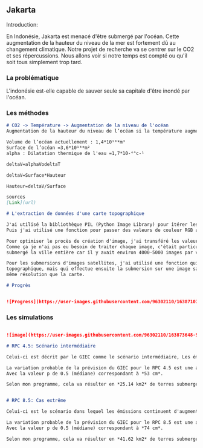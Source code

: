 ## Jakarta

Introduction:

En Indonésie, Jakarta est menacé d'être submergé par l'océan. Cette augmentation de la hauteur du niveau de la mer est fortement dû au changement climatique. Notre projet de recherche va se centrer sur le CO2 et ses répercussions. Nous allons voir si notre temps est compté ou qu'il soit tous simplement trop tard.



### La problématique

L'indonésie est-elle capable de sauver seule sa capitale d'être inondé par l'océan.

### Les méthodes

```markdown
# CO2 -> Température -> Augmentation de la niveau de l'océan
Augmentation de la hauteur du niveau de l’océan si la température augmentait de deltaT:

Volume de l’océan actuellement : 1,4*10¹⁸*m³
Surface de l’océan =3,6*10¹⁴*m²
alpha :	Dilatation thermique de l'eau =1,7*10-⁴°c-¹

deltaV=alphaVodeltaT

deltaV=Surface*Hauteur

Hauteur=deltaV/Surface

sources
[Link](url)
```

```markdown
# L'extraction de données d'une carte topographique

J'ai utilisé la bibliothèque PIL (Python Image Library) pour itérer les pixels d'une image. 
Puis j'ai utilisé une fonction pour passer des valeurs de couleur RGB aux valeurs de hauteur.

Pour optimiser le procès de création d'image, j'ai transféré les valeurs de hauteur pour chaque pixel dans une matrice numpy.
Comme ça je n'ai pas eu besoin de traiter chaque image, c'était particulièrement utile pour créer ces vidéos où j'ai complètement 
submergé la ville entière car il y avait environ 4000-5000 images par video

Pour les submersions d'images satellites, j'ai utilisé une fonction qui effectue les calculs sur l'image de la carte 
topographique, mais qui effectue ensuite la submersion sur une image satellite que j'ai déplacée et recadrée pour avoir la 
même résolution que la carte.
```

```markdown
# Progrès


![Progress](https://user-images.githubusercontent.com/96302110/163871072-ebc1b22d-22fd-4b11-93c6-d2614113558b.mp4)


```

### Les simulations

```markdown

![image](https://user-images.githubusercontent.com/96302110/163873648-548cfb65-8b39-4174-8475-3a957431526b.png)

# RPC 4.5: Scénario intermédiaire

Celui-ci est décrit par le GIEC comme le scénario intermédiaire, Les émissions plafonnent vers 2040, puis diminuent.

La variation probable de la prévision du GIEC pour le RPC 4.5 est une augmentation du niveau des océans de 32 à 63 centimètres. 
Avec la valeur p de 0.5 (médiane) correspondant à *53 cm*.

Selon mon programme, cela va résulter en *25.14 km2* de terres submergées par les eaux, et *8,876 personnes* seront déplacées.


# RPC 8.5: Cas extrême

Celui-ci est le scénario dans lequel les émissions continuent d'augmenter tout au long du 21e siècle.

La variation probable de la prévision du GIEC pour le RPC 8.5 est une augmentation du niveau des océans de 45 à 82 centimètres. 
Avec la valeur p de 0.5 (médiane) correspondant à *74 cm*.

Selon mon programme, cela va résulter en *41.62 km2* de terres submergées par les eaux, et *30,276 personnes* seront déplacées.
```
